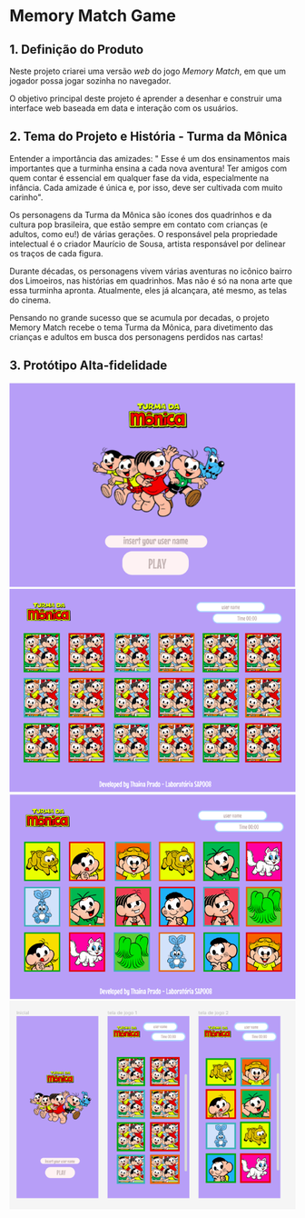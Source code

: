 # Memory Match Game

## 1. Definição do Produto

Neste projeto criarei uma versão _web_ do jogo _Memory Match_, em
que um jogador possa jogar sozinha no navegador.

O objetivo principal deste projeto é aprender a desenhar e construir uma
interface web baseada em data e interação com os usuários.

## 2. Tema do Projeto e História - Turma da Mônica
Entender a importância das amizades: " Esse é um dos ensinamentos mais importantes que a turminha ensina a cada nova aventura! Ter amigos com quem contar é essencial em qualquer fase da vida, especialmente na infância. Cada amizade é única e, por isso, deve ser cultivada com muito carinho".

Os personagens da Turma da Mônica são ícones dos quadrinhos e da cultura pop brasileira, que estão sempre em contato com crianças (e adultos, como eu!) de várias gerações. O responsável pela propriedade intelectual é o criador Maurício de Sousa, artista responsável por delinear os traços de cada figura.

Durante décadas, os personagens vivem várias aventuras no icônico bairro dos Limoeiros, nas histórias em quadrinhos. Mas não é só na nona arte que essa turminha apronta. Atualmente, eles já alcançara, até mesmo, as telas do cinema.

Pensando no grande sucesso que se acumula por decadas, o projeto Memory Match recebe o tema Turma da Mônica, para divetimento das crianças e adultos em busca dos personagens perdidos nas cartas! 

## 3. Protótipo Alta-fidelidade

![img](inicial-desktop.png)
![img](inicial-noclick-desktop.png)
![img](inicial-click-desktop.png)
![img](mobile.png)


